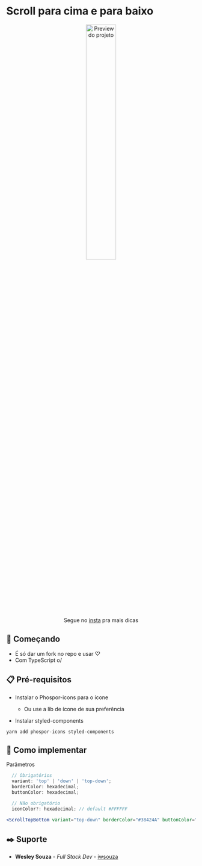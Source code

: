 # Scroll para cima e para baixo

<div align="center">
<img src="https://i.imgur.com/oXAndqI.gif" alt="Preview do projeto" width="40%"/>
</div>

<p align="center">Segue no <a href="https://instagram.com/iwsouza" target="_blank">insta</a> pra mais dicas</p>

## 🚀 Começando

- É só dar um fork no repo e usar ♡
- Com TypeScript o/

## 📋 Pré-requisitos

- Instalar o Phospor-icons para o ícone

  - Ou use a lib de ícone de sua preferência

- Instalar styled-components

```
yarn add phospor-icons styled-components
```

## 🔧 Como implementar

Parâmetros

```ts
  // Obrigatórios
  variant: 'top' | 'down' | 'top-down';
  borderColor: hexadecimal;
  buttonColor: hexadecimal;

  // Não obrigatório
  iconColor?: hexadecimal; // default #FFFFFF
```

```jsx
<ScrollTopBottom variant="top-down" borderColor="#38424A" buttonColor="#297784" iconColor="#FFFFFF">
```

## ✒️ Suporte

- **Wesley Souza** - _Full Stack Dev_ - [iwsouza](https://github.com/iwsouza)
